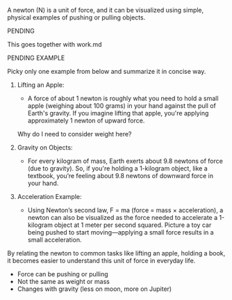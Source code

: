 A newton (N) is a unit of force, and it can be visualized using simple, physical examples of pushing or pulling objects.

PENDING

This goes together with work.md


PENDING EXAMPLE

Picky only one example from below and summarize it in concise way.

1. Lifting an Apple:

   - A force of about 1 newton is roughly what you need to hold a small apple (weighing about 100 grams) in your hand against the pull of Earth's gravity. If you imagine lifting that apple, you're applying approximately 1 newton of upward force.

   Why do I need to consider weight here?

2. Gravity on Objects:

   - For every kilogram of mass, Earth exerts about 9.8 newtons of force (due to gravity). So, if you're holding a 1-kilogram object, like a textbook, you’re feeling about 9.8 newtons of downward force in your hand.

4. Acceleration Example:
   - Using Newton’s second law, F = ma (force = mass × acceleration), a newton can also be visualized as the force needed to accelerate a 1-kilogram object at 1 meter per second squared. Picture a toy car being pushed to start moving—applying a small force results in a small acceleration.

By relating the newton to common tasks like lifting an apple, holding a book, it becomes easier to understand this unit of force in everyday life.

   - Force can be pushing or pulling
   - Not the same as weight or mass
   - Changes with gravity (less on moon, more on Jupiter)

